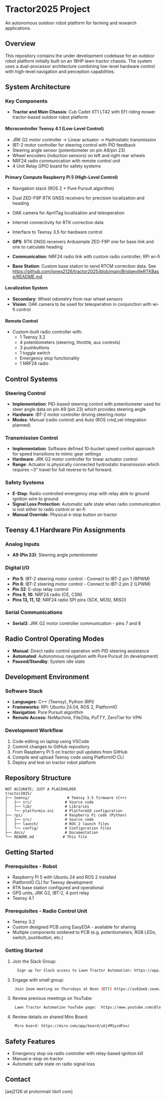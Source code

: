 # Tractor2025 Project

An autonomous outdoor robot platform for farming and research applications.

## Overview

This repository contains the under development codebase for an outdoor robot platform initially built on an 18HP lawn tractor chassis. The system uses a dual-processor architecture combining low-level hardware control with high-level navigation and perception capabilities.

## System Architecture

### Key Components
- **Tractor and Main Chassis**: Cub Cadet XT1 LT42 with EFI riding mower tractor-based outdoor robot platform

#### Microcontroller Teensy 4.1 (Low-Level Control)
- JRK G2 motor controller → Linear actuator → Hydrostatic transmission
- IBT-2 motor controller for steering control with PID feedback
- Steering angle sensor (potentiometer on pin A9/pin 23)
- Wheel encoders (induction sensors) on left and right rear wheels
- NRF24 radio communication with remote control unit
- 4 Unit Relay GPIO board for safety systems

#### Primary Compute Raspberry Pi 5 (High-Level Control)
- Navigation stack (ROS 2 + Pure Pursuit algorithm)
- Dual ZED-F9P RTK GNSS receivers for precision localization and heading
- OAK camera for AprilTag localization and teleoperation
- Internet connectivity for RTK correction data
- Interface to Teensy 3.5 for hardware control

- **GPS**: RTK GNSS receivers Ardusimple ZED-F9P one for base link and one to calculate heading

- **Communication**: NRF24 radio link with custom radio controller; RPi wi-fi

- **Base Station**: Custom base station to send RTCM correction data.  See https://github.com/jones2126/tractor2025/blob/main/BridgevilleRTKBase/README.md

#### Localization System
- **Secondary**: Wheel odometry from rear wheel sensors
- **Vision**: OAK camera to be used for teleoperation in conjunction with wi-fi control

#### Remote Control
- Custom-built radio controller with:
  - 1 Teensy 3.2
  - 4 potentiometers (steering, throttle, aux controls)
  - 3 pushbuttons
  - 1 toggle switch
  - Emergency stop functionality
  - 1 NRF24 radio

## Control Systems

### Steering Control
- **Implementation**: PID-based steering control with potentiometer used for steer angle data on pin A9 (pin 23) which provides steering angle
- **Hardware**: IBT-2 motor controller driving steering motor
- **Modes**: Manual (radio control) and Auto (ROS cmd_vel integration planned)

### Transmission Control
- **Implementation**: Software defined 10-bucket speed control approach for speed transitions to mimic gear settings
- **Hardware**: JRK G2 motor controller for linear actuator control
- **Range**: Actuator is physically connected hydrostatic transmission which requires ~3" travel for full reverse to full forward. 

### Safety Systems
- **E-Stop**: Radio-controlled emergency stop with relay able to ground ignition wire to ground
- **Signal Loss Protection**: Automatic safe state when radio communication is lost either to radio control or wi-fi
- **Manual Override**: Physical e-stop button on tractor

## Teensy 4.1 Hardware Pin Assignments 

### Analog Inputs
- **A9 (Pin 23)**: Steering angle potentiometer

### Digital I/O
- **Pin 5**: IBT-2 steering motor control - Connect to IBT-2 pin 1 (RPWM)
- **Pin 6**: IBT-2 steering motor control - Connect to IBT-2 pin 2 (LPWM)
- **Pin 32**: E-stop relay control
- **Pins 9, 10**: NRF24 radio (CE, CSN)
- **Pins 13, 11, 12**: NRF24 radio SPI pins (SCK, MOSI, MISO)

### Serial Communications
- **Serial3**: JRK G2 motor controller communication - pins 7 and 8

## Radio Control Operating Modes

- **Manual**: Direct radio control operation with PID steering assistance
- **Automated**: Autonomous navigation with Pure Pursuit (in development)
- **Paused/Standby**: System idle state

## Development Environment

### Software Stack
- **Languages**: C++ (Teensy), Python (RPi)
- **Frameworks**: RPi: Ubuntu 24.04, ROS 2, PlatformIO
- **Navigation**: Pure Pursuit algorithm
- **Remote Access**: NoMachine, FileZilla, PuTTY, ZeroTier for VPN

### Development Workflow
1. Code editing on laptop using VSCode
2. Commit changes to GitHub repository
3. From Raspberry Pi 5 on tractor pull updates from GitHub 
4. Compile and upload Teensy code using PlatformIO CLI
5. Deploy and test on tractor robot platform

## Repository Structure

```
NOT ACCURATE; JUST A PLACEHOLDER
tractor2025/
├── teensy/                 # Teensy 3.5 firmware (C++)
│   ├── src/               # Source code
│   ├── lib/               # Libraries
│   └── platformio.ini     # PlatformIO configuration
├── rpi/                   # Raspberry Pi code (Python)
│   ├── src/               # Source code
│   ├── launch/            # ROS 2 launch files
│   └── config/            # Configuration files
├── docs/                  # Documentation
└── README.md             # This file
```

## Getting Started

### Prerequisites - Robot
- Raspberry Pi 5 with Ubuntu 24 and ROS 2 installed
- PlatformIO CLI for Teensy development
- RTK base station configured and operational
- GPS units, JRK G2, IBT-2, 4 port relay
- Teensy 4.1

### Prerequisites - Radio Control Unit
- Teensy 3.2
- Custom designed PCB using EasyEDA - available for sharing
- Multiple components soldered to PCB (e.g. potentiometers, RGB LEDs, switch, pushbutton, etc.)

### Getting Started
1. Join the Slack Group:
   ```bash
     Sign up for Slack access to Lawn Tractor Automation: https://app.slack.com/client/T8WP3RHH7/C8YBK20LX
   ```

2. Engage with small group:
   ```bash
    Join Zoom meeting on Thursdays at Noon (ET)) https://us02web.zoom.us/j/82088036016?pwd=K2lLc1FiWm9MU0dzRStxM2J2b3dpQT09#success
   ```

3. Review previous meetings on YouTube:
   ```bash
    Lawn Tractor Automation YouTube page:  https://www.youtube.com/@lawntractorautomation2726/videos
   ```

4. Review details on shared Miro Board:
   ```bash
    Miro board: https://miro.com/app/board/uXjVM1yzdFo=/
   ```

## Safety Features
- Emergency stop via radio controller with relay-based ignition kill
- Manual e-stop on tractor
- Automatic safe state on radio signal loss

## Contact
[aej2126 _at_ protonmail !dot! com]